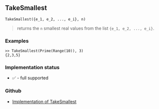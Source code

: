 ## TakeSmallest

```
TakeSmallest({e_1, e_2, ..., e_i}, n) 
```

> returns the `n` smallest real values from the list `{e_1, e_2, ..., e_i}`.

### Examples

```
>> TakeSmallest(Prime(Range(10)), 3) 
{2,3,5}
```






### Implementation status

* &#x2705; - full supported

### Github

* [Implementation of TakeSmallest](https://github.com/axkr/symja_android_library/blob/master/symja_android_library/matheclipse-core/src/main/java/org/matheclipse/core/builtin/ListFunctions.java#L7759) 
